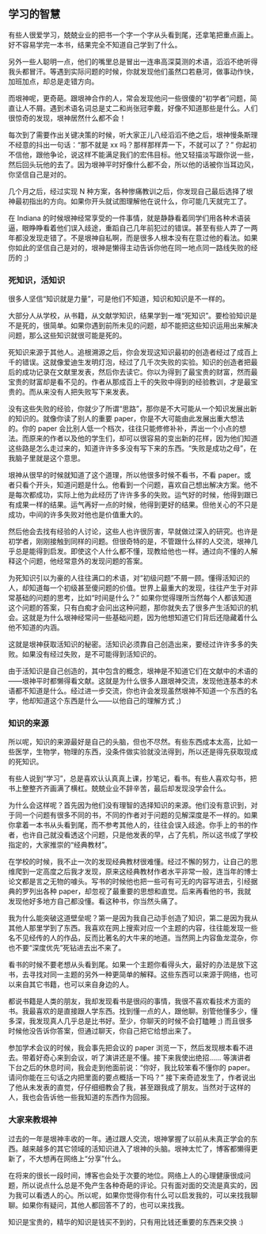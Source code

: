 <div class="inner">
<h2>学习的智慧</h2>
<p>有些人很爱学习，兢兢业业的把书一个字一个字从头看到尾，还拿笔把重点画上。好不容易学完一本书，结果完全不知道自己学到了什么。</p>
<p>另外一些人聪明一点，他们的嘴里总是冒出一连串高深莫测的术语，滔滔不绝听得我头都冒汗。等遇到实际问题的时候，你就发现他们虽然口若悬河，做事动作快，加班加点，却总是走错方向。</p>
<p>而垠神呢，更奇葩。跟垠神合作的人，常会发现他问一些很傻的“初学者”问题，简直让人不屑。遇到术语名词总是丈二和尚张冠李戴，好像不知道那些是什么。人们很惊奇的发现，垠神居然什么都不会！</p>
<p>每次到了需要作出关键决策的时候，听大家正儿八经滔滔不绝之后，垠神慢条斯理不经意的抖出一句话：“那不就是 xx 吗？那样那样弄一下，不就可以了？” 你起初不信他，跟他争论，说这样不能满足我们的宏伟目标。他又轻描淡写跟你说一些，然后回头玩他的去了。因为垠神平时好像什么都不会，所以他的话被你当耳边风，你坚信自己是对的。</p>
<p>几个月之后，经过实现 N 种方案，各种惨痛教训之后，你发现自己最后选择了垠神最初指出的方向。如果你开头就试图理解他在说什么，你可能几天就完工了。</p>
<p>在 Indiana 的时候垠神经常享受的一件事情，就是静静看着同学们用各种术语装逼，眼睁睁看着他们误入歧途，重蹈自己几年前犯过的错误。甚至有些人弄了一两年都没发现走错了。不是垠神自私啊，而是很多人根本没有在意过他的看法。如果你如此的坚信自己是对的，垠神是懒得主动告诉你他在同一地点同一路线失败的经历的 ;)</p>
<h3 id="死知识活知识">死知识，活知识</h3>
<p>很多人坚信“知识就是力量”，可是他们不知道，知识和知识是不一样的。</p>
<p>大部分人从学校，从书籍，从文献学知识，结果学到一堆“死知识”。要检验知识是不是死的，很简单。如果你遇到前所未见的问题，却不能把这些知识运用出来解决问题，那么这些知识就很可能是死的。</p>
<p>死知识来源于其他人。追根溯源之后，你会发现这知识最初的创造者经过了成百上千的错误。这就像爱迪生发明灯泡，经过了几千次失败的实验。知识的创造者把最后的成功记录在文献里发表，然后你去读它。你以为得到了最宝贵的财富，然而最宝贵的财富却是看不见的。作者从那成百上千的失败中得到的经验教训，才是最宝贵的。而从来没有人把失败写下来发表。</p>
<p>没有这些失败的经验，你就少了所谓“思路”，那你是不大可能从一个知识发展出新的知识的。就像你读了别人的重要 paper，你是不大可能由此发展出重大想法的。你的 paper 会比别人低一个档次，往往只能修修补补，弄出一个小点的想法。而原来的作者以及他的学生们，却可以很容易的变出新的花样，因为他们知道这些路是怎么走过来的，知道许许多多没有写下来的东西。“失败是成功之母”，在我脑子里就是这个意思。</p>
<p>垠神从很早的时候就知道了这个道理，所以他很多时候不看书，不看 paper。或者只看个开头，知道问题是什么。他看到一个问题，喜欢自己想出解决方案。他不是每次都成功，实际上他为此经历了许许多多的失败。运气好的时候，他得到跟已有成果一样的结果。运气再好一点的时候，他得到更好的结果。但他关心的不只是成功，中间的许多失败对他也是价值重大的。</p>
<p>然后他会去找有经验的人讨论，这些人也许很厉害，早就做过深入的研究。也许是初学者，刚刚接触到同样的问题。但很奇特的是，不管跟什么样的人交流，垠神几乎总是能得到启发。即使这个人什么都不懂，现教给他也一样。通过向不懂的人解释这个问题，他经常意外的发现问题的答案。</p>
<p>为死知识引以为豪的人往往满口的术语，对“初级问题”不屑一顾。懂得活知识的人，却知道每一个初级甚至傻问题的价值。世界上最重大的发现，往往产生于对非常基础的问题的思考，比如“时间是什么？” 如果你觉得理所当然每个人都该知道这个问题的答案，只有白痴才会问出这种问题，那你就失去了很多产生活知识的机会。这就是为什么垠神经常问一些基础问题，因为他想知道它们背后还隐藏着什么他不知道的内涵。</p>
<p>这就是垠神获取活知识的秘密。活知识必须靠自己创造出来，要经过许许多多的失败。如果没有经过失败，是不可能得到活知识的。</p>
<p>由于活知识是自己创造的，其中包含的概念，垠神是不知道它们在文献中的术语的——垠神平时都懒得看文献。这就是为什么很多人跟垠神交流，发现他连基本的术语都不知道是什么。经过进一步交流，你也许会发现虽然垠神不知道一个东西的名字，他却知道这个东西是什么——以他自己的理解方式 ;)</p>
<h3 id="知识的来源">知识的来源</h3>
<p>所以呢，知识的来源最好是自己的头脑，但也不尽然。有些东西成本太高，比如一些医学，生物学，物理的东西，没条件做实验就没法得到，所以还是得先获取现成的死知识。</p>
<p>有些人说到“学习”，总是喜欢认认真真上课，抄笔记，看书。有些人喜欢勾书，把书上整整齐齐画满了横杠。兢兢业业不辞辛苦，最后却发现没学会什么。</p>
<p>为什么会这样呢？首先因为他们没有理智的选择知识的来源。他们没有意识到，对于同一个问题有很多不同的书，不同的作者对于问题的见解深度是不一样的。如果你拿着一本书从头看到尾，而不参考其他人的，往往会误入歧途。你手上的书的作者，也许自己就没看透这个问题，只是他发表的早，占了先机，所以这书成了学校指定的，大家推崇的“经典教材”。</p>
<p>在学校的时候，我不止一次的发现经典教材很难懂。经过不懈的努力，让自己的思维爬到一定高度之后我才发现，原来这经典教材作者水平非常一般，连当年的博士论文都是言之无物的噱头。写书的时候他也把一些可有可无的内容写进去，引经据典的罗列出各种 paper，却忽视了最重要的思想和直觉。后来再看他的书，我就发现他好多地方自己都没懂。看这种书，你当然头痛了。</p>
<p>我为什么能突破这道壁垒呢？第一是因为我自己动手创造了知识，第二是因为我从其他人那里学到了东西。我喜欢在网上搜索对应一个主题的内容，往往能发现一些名不见经传的人的作品，反而比著名的大牛来的地道。当然网上内容鱼龙混杂，你也不要“深度优先”死钻进去出不来了。</p>
<p>看书的时候不要老想从头看到尾。如果一个主题你看得头大，最好的办法是放下这书，去寻找对同一主题的另外一种更简单的解释。这些东西可以来源于网络，也可以来自其它书籍，也可以来自身边的人。</p>
<p>都说书籍是人类的朋友，我却发现看书是很闷的事情，我很不喜欢看技术方面的书。我最喜欢的是直接跟人学东西。找到懂一点的人，跟他聊。别管他懂多少，懂多深，我发现真人几乎总是比书好。至少，你聊天的时候不会打瞌睡 ;) 而且很多时候他没告诉你答案，但通过聊天，你自己把它给想出来了。</p>
<p>参加学术会议的时候，我会事先把会议的 paper 浏览一下，然后发现根本看不进去。带着好奇心来到会议，听了演讲还是不懂。接下来我使出绝招…… 等演讲者下台之后的休息时间，我会走到他面前说：“你好，我比较笨看不懂你的 paper。请问你能在三句话之内把里面的要点概括一下吗？” 接下来奇迹发生了，作者说出了他从未发表的直觉，仔仔细细教会了我，甚至跟我成了朋友。当然对于这样的人，我也会告诉他一些我知道的东西作为回报。</p>
<h3 id="大家来教垠神">大家来教垠神</h3>
<p>过去的一年是垠神丰收的一年。通过跟人交流，垠神掌握了以前从未真正学会的东西。越来越多的其它领域的活知识进入了垠神的头脑。垠神太忙了，博客都懒得更新了，不大想再在网络上“分享”什么。</p>
<p>在将来的很长一段时间，博客也会处于次要的地位。网络上人的心理健康很成问题，所以说点什么总是不免产生各种奇葩的评论。只有面对面的交流是真实的，因为我可以看透人的心。所以呢，如果你觉得你有什么可以启发我的，可以来找我聊聊。如果你有疑问，其他人都回答不了的，也可以来找我。</p>
<p>知识是宝贵的，精华的知识是钱买不到的，只有用比钱还重要的东西来交换 :)</p>
</div>
    